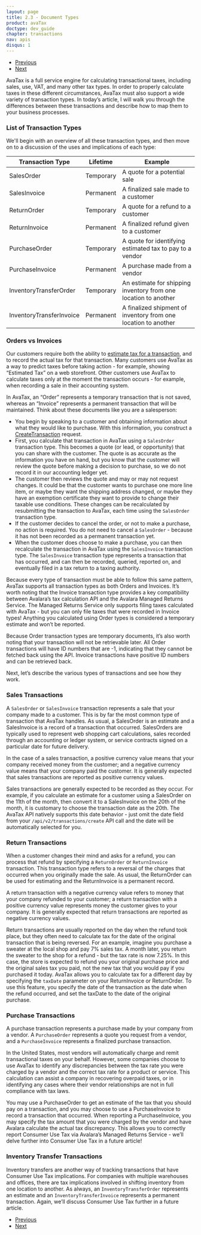 ```yaml
---
layout: page
title: 2.3 - Document Types
product: avaTax
doctype: dev_guide
chapter: transactions
nav: apis
disqus: 1
---
```

<ul class="pager">
  <li class="previous"><a href="/avatax/dev-guide/transactions/should-i-commit/"><i class="glyphicon glyphicon-chevron-left"></i>Previous</a></li>
  <li class="next"><a href="/avatax/dev-guide/transactions/document-level-details/">Next<i class="glyphicon glyphicon-chevron-right"></i></a></li>
</ul>

AvaTax is a full service engine for calculating transactional taxes, including sales, use, VAT, and many other tax types. In order to properly calculate taxes in these different circumstances, AvaTax must also support a wide variety of transaction types. In today’s article, I will walk you through the differences between these transactions and describe how to map them to your business processes.

<h3>List of Transaction Types</h3>
We'll begin with an overview of all these transaction types, and then move on to a discussion of the uses and implications of each type:
<div class="mobile-table">
    <table class="styled-table">
        <thead>
            <tr>
                <th>Transaction Type</th>
                <th>Lifetime</th>
                <th>Example</th>
            </tr>
        </thead>
        <tbody>
            <tr>
                <td>SalesOrder</td>
                <td>Temporary</td>
                <td>A quote for a potential sale</td>
            </tr>
            <tr>
                <td>SalesInvoice</td>
                <td>Permanent</td>
                <td>A finalized sale made to a customer</td>
            </tr>
            <tr>
                <td>ReturnOrder</td>
                <td>Temporary</td>
                <td>A quote for a refund to a customer</td>
            </tr>
            <tr>
                <td>ReturnInvoice</td>
                <td>Permanent</td>
                <td>A finalized refund given to a customer</td>
            </tr>
            <tr>
                <td>PurchaseOrder</td>
                <td>Temporary</td>
                <td>A quote for identifying estimated tax to pay to a vendor</td>
            </tr>
             <tr>
                <td>PurchaseInvoice</td>
                <td>Permanent</td>
                <td>A purchase made from a vendor</td>
            </tr>
            <tr>
                <td>InventoryTransferOrder</td>
                <td>Temporary</td>
                <td>An estimate for shipping inventory from one location to another</td>
            </tr>
            <tr>
                <td>InventoryTransferInvoice</td>
                <td>Permanent</td>
                <td>A finalized shipment of inventory from one location to another</td>
            </tr>
        </tbody>
    </table>
</div>

<h3>Orders vs Invoices</h3>

Our customers require both the ability to <a class="dev-guide-link" href="https://developer.avalara.com/blog/2016/11/04/estimating-tax-with-rest-v2/">estimate tax for a transaction</a>, and to record the actual tax for that transaction. Many customers use AvaTax as a way to predict taxes before taking action - for example, showing “Estimated Tax” on a web storefront. Other customers use AvaTax to calculate taxes only at the moment the transaction occurs - for example, when recording a sale in their accounting system.

In AvaTax, an “Order” represents a temporary transaction that is not saved, whereas an “Invoice” represents a permanent transaction that will be maintained. Think about these documents like you are a salesperson:
<ul class="dev-guide-list">
    <li>You begin by speaking to a customer and obtaining information about what they would like to purchase. With this information, you construct a <a class="dev-guide-link" href="/api-reference/avatax/rest/v2/methods/Transactions/CreateTransaction/">CreateTransaction</a> request.</li>
    <li>First, you calculate that transaction in AvaTax using a <code>SalesOrder</code> transaction type. This becomes a quote (or lead, or opportunity) that you can share with the customer. The quote is as accurate as the information you have on hand, but you know that the customer will review the quote before making a decision to purchase, so we do not record it in our accounting ledger yet.</li>
    <li>The customer then reviews the quote and may or may not request changes. It could be that the customer wants to purchase one more line item, or maybe they want the shipping address changed, or maybe they have an exemption certificate they want to provide to change their taxable use conditions. These changes can be recalculated by resubmitting the transaction to AvaTax, each time using the <code>SalesOrder</code> transaction type.</li>
    <li>If the customer decides to cancel the order, or not to make a purchase, no action is required. You do not need to cancel a <code>SalesOrder</code> - because it has not been recorded as a permanent transaction yet.</li>
    <li>When the customer does choose to make a purchase, you can then recalculate the transaction in AvaTax using the <code>SalesInvoice</code> transaction type. The <code>SalesInvoice</code> transaction type represents a transaction that has occurred, and can then be recorded, queried, reported on, and eventually filed in a tax return to a taxing authority.</li>
</ul>

Because every type of transaction must be able to follow this same pattern, AvaTax supports all transaction types as both Orders and Invoices. It’s worth noting that the Invoice transaction type provides a key compatibility between Avalara’s tax calculation API and the Avalara Managed Returns Service. The Managed Returns Service only supports filing taxes calculated with AvaTax - but you can only file taxes that were recorded in Invoice types! Anything you calculated using Order types is considered a temporary estimate and won’t be reported.

Because Order transaction types are temporary documents, it’s also worth noting that your transaction will not be retrievable later. All Order transactions will have ID numbers that are -1, indicating that they cannot be fetched back using the API. Invoice transactions have positive ID numbers and can be retrieved back.

Next, let’s describe the various types of transactions and see how they work.

<h3>Sales Transactions</h3>
A <code>SalesOrder</code> or <code>SalesInvoice</code> transaction represents a sale that your company made to a customer. This is by far the most common type of transaction that AvaTax handles. As usual, a SalesOrder is an estimate and a SalesInvoice is a record of a transaction that occurred. SalesOrders are typically used to represent web shopping cart calculations, sales recorded through an accounting or ledger system, or service contracts signed on a particular date for future delivery.

In the case of a sales transaction, a positive currency value means that your company received money from the customer; and a negative currency value means that your company paid the customer. It is generally expected that sales transactions are reported as positive currency values.

Sales transactions are generally expected to be recorded as they occur. For example, if you calculate an estimate for a customer using a SalesOrder on the 11th of the month, then convert it to a SalesInvoice on the 20th of the month, it is customary to choose the transaction date as the 20th. The AvaTax API natively supports this date behavior - just omit the date field from your <code>/api/v2/transactions/create</code> API call and the date will be automatically selected for you.

<h3>Return Transactions</h3>
When a customer changes their mind and asks for a refund, you can process that refund by specifying a <code>ReturnOrder</code> or <code>ReturnInvoice</code> transaction. This transaction type refers to a reversal of the charges that occurred when you originally made the sale. As usual, the ReturnOrder can be used for estimating and the ReturnInvoice is a permanent record.

A return transaction with a negative currency value refers to money that your company refunded to your customer; a return transaction with a positive currency value represents money the customer gives to your company. It is generally expected that return transactions are reported as negative currency values.

Return transactions are usually reported on the day when the refund took place, but they often need to calculate tax for the date of the original transaction that is being reversed. For an example, imagine you purchase a sweater at the local shop and pay 7% sales tax. A month later, you return the sweater to the shop for a refund - but the tax rate is now 7.25%. In this case, the store is expected to refund you your original purchase price and the original sales tax you paid, not the new tax that you would pay if you purchased it today. AvaTax allows you to calculate tax for a different day by specifying the <code>taxDate</code> parameter on your ReturnInvoice or ReturnOrder. To use this feature, you specify the date of the transaction as the date when the refund occurred, and set the taxDate to the date of the original purchase.

<h3>Purchase Transactions</h3>
A purchase transaction represents a purchase made by your company from a vendor. A <code>PurchaseOrder</code> represents a quote you request from a vendor, and a <code>PurchaseInvoice</code> represents a finalized purchase transaction.

In the United States, most vendors will automatically charge and remit transactional taxes on your behalf. However, some companies choose to use AvaTax to identify any discrepancies between the tax rate you were charged by a vendor and the correct tax rate for a product or service. This calculation can assist a company in recovering overpaid taxes, or in identifying any cases where their vendor relationships are not in full compliance with tax laws.

You may use a PurchaseOrder to get an estimate of the tax that you should pay on a transaction, and you may choose to use a PurchaseInvoice to record a transaction that occurred. When reporting a PurchaseInvoice, you may specify the tax amount that you were charged by the vendor and have Avalara calculate the actual tax discrepancy. This allows you to correctly report Consumer Use Tax via Avalara’s Managed Returns Service - we’ll delve further into Consumer Use Tax in a future article!

<h3>Inventory Transfer Transactions</h3>
Inventory transfers are another way of tracking transactions that have Consumer Use Tax implications. For companies with multiple warehouses and offices, there are tax implications involved in shifting inventory from one location to another. As always, an <code>InventoryTransferOrder</code> represents an estimate and an <code>InventoryTransferInvoice</code> represents a permanent transaction. Again, we’ll discuss Consumer Use Tax further in a future article.

<ul class="pager">
  <li class="previous"><a href="/avatax/dev-guide/transactions/should-i-commit/"><i class="glyphicon glyphicon-chevron-left"></i>Previous</a></li>
  <li class="next"><a href="/avatax/dev-guide/transactions/document-level-details/">Next<i class="glyphicon glyphicon-chevron-right"></i></a></li>
</ul>